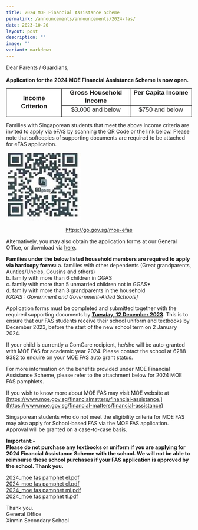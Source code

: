 ```yaml
---
title: 2024 MOE Financial Assistance Scheme
permalink: /announcements/announcements/2024-fas/
date: 2023-10-20
layout: post
description: ""
image: ""
variant: markdown
---
```

Dear Parents / Guardians,<br><br>
**Application for the 2024 MOE Financial Assistance Scheme is now open.**

  

<table style="margin: auto; outline: 0px; padding: 0px; clear: both; border-collapse: collapse; color: rgb(0, 0, 0); font-family: Helvetica, sans-serif; font-size: 17px; font-style: normal; font-variant-ligatures: normal; font-variant-caps: normal; font-weight: 400; letter-spacing: normal; orphans: 2; text-align: left; text-transform: none; white-space: normal; widows: 2; word-spacing: 0px; -webkit-text-stroke-width: 0px; background-color: rgb(255, 255, 255); text-decoration-thickness: initial; text-decoration-style: initial; text-decoration-color: initial; border: none;" cellpadding="0" cellspacing="0" border="1" class="MsoTableGrid ive_eobj_center"><tbody style="margin: 0px; outline: 0px; padding: 0px;"><tr style="margin: 0px; outline: 0px; padding: 0px; height: 22pt;"><td style="margin: 0px; outline: 0px; padding: 0cm 5.4pt; width: 125pt; border: 1pt solid windowtext; height: 22pt;" rowspan="2" width="167"><p style="margin: 0px 0px 0cm; outline: 0px; padding: 0px; line-height: 16.8pt; color: rgb(0, 0, 0); font-family: Helvetica, sans-serif; font-size: 17px; font-weight: 400; text-align: center;" align="center" class="MsoNormal"><b style="margin: 0px; outline: 0px; padding: 0px;"><span style="margin: 0px; outline: 0px; padding: 0px; font-family: Arial, sans-serif; color: rgb(30, 29, 29);" lang="EN-SG">Income Criterion</span></b></p></td><td style="margin: 0px; outline: 0px; padding: 0cm 5.4pt; width: 158.5pt; border-top: 1pt solid windowtext; border-right: 1pt solid windowtext; border-bottom: 1pt solid windowtext; border-image: initial; border-left: none; height: 22pt;" valign="top" width="211"><p style="margin: 0px 0px 0cm; outline: 0px; padding: 0px; line-height: 16.8pt; color: rgb(0, 0, 0); font-family: Helvetica, sans-serif; font-size: 17px; font-weight: 400; text-align: center;" align="center" class="MsoNormal"><b style="margin: 0px; outline: 0px; padding: 0px;"><span style="margin: 0px; outline: 0px; padding: 0px; font-family: Arial, sans-serif; color: rgb(30, 29, 29);" lang="EN-SG">Gross Household Income</span></b></p></td><td style="margin: 0px; outline: 0px; padding: 0cm 5.4pt; width: 148.25pt; border-top: 1pt solid windowtext; border-right: 1pt solid windowtext; border-bottom: 1pt solid windowtext; border-image: initial; border-left: none; height: 22pt;" valign="top" width="198"><p style="margin: 0px 0px 0cm; outline: 0px; padding: 0px; line-height: 16.8pt; color: rgb(0, 0, 0); font-family: Helvetica, sans-serif; font-size: 17px; font-weight: 400; text-align: center;" align="center" class="MsoNormal"><b style="margin: 0px; outline: 0px; padding: 0px;"><span style="margin: 0px; outline: 0px; padding: 0px; font-family: Arial, sans-serif; color: rgb(30, 29, 29);" lang="EN-SG">Per Capita Income</span></b></p></td></tr><tr style="margin: 0px; outline: 0px; padding: 0px; height: 22pt;"><td style="margin: 0px; outline: 0px; padding: 0cm 5.4pt; width: 158.5pt; border-top: none; border-left: none; border-bottom: 1pt solid windowtext; border-right: 1pt solid windowtext; height: 22pt;" valign="top" width="211"><p style="margin: 0px 0px 0cm; outline: 0px; padding: 0px; line-height: 16.8pt; color: rgb(0, 0, 0); font-family: Helvetica, sans-serif; font-size: 17px; font-weight: 400; text-align: center;" align="center" class="MsoNormal"><span style="margin: 0px; outline: 0px; padding: 0px; font-family: Arial, sans-serif; color: rgb(30, 29, 29);" lang="EN-SG">$3,000 and below</span></p></td><td style="margin: 0px; outline: 0px; padding: 0cm 5.4pt; width: 148.25pt; border-top: none; border-left: none; border-bottom: 1pt solid windowtext; border-right: 1pt solid windowtext; height: 22pt;" valign="top" width="198"><p style="margin: 0px 0px 0cm; outline: 0px; padding: 0px; line-height: 16.8pt; color: rgb(0, 0, 0); font-family: Helvetica, sans-serif; font-size: 17px; font-weight: 400; text-align: center;" align="center" class="MsoNormal"><span style="margin: 0px; outline: 0px; padding: 0px; font-family: Arial, sans-serif; color: rgb(30, 29, 29);" lang="EN-SG">$750 and below</span></p></td></tr></tbody></table>

Families with Singaporean students that meet the above income criteria are invited to apply via eFAS by scanning the QR Code or the link below. Please note that softcopies of supporting documents are required to be attached for eFAS application.

<style>  
img {  
  display: block;  
  margin-left: auto;  
  margin-right: auto;  
}  
</style>  
<img src="/images/Picture1.jpeg" alt="2023 Financial Assistance Scheme (With Revised Income Criteria)" style="width:40%;">  
  
<p style="text-align:center;"><a href="https://go.gov.sg/moe-efas">https://go.gov.sg/moe-efas</a></p>

Alternatively, you may also obtain the application forms at our General Office, or download via [here](/files/MOE%20FAS/2024/2024%20moe%20fas%20application%20form.pdf).


**Families under the below listed household members are required to apply via hardcopy forms:**
a. families with other dependents (Great grandparents, Aunties/Uncles, Cousins and others)<br>
b. family with more than 6 children in GGAS<br>
c. family with more than 5 unmarried children not in GGAS*<br>
d. family with more than 3 grandparents in the household<br>
*[GGAS : Government and Government-Aided Schools]*


Application forms must be completed and submitted together with the required supporting documents by **<u>Tuesday, 12 December 2023</u>**. This is to ensure that our FAS students receive their school uniform and textbooks by December 2023, before the start of the new school term on 2 January 2024.

If your child is currently a ComCare recipient, he/she will be auto-granted with MOE FAS for academic year 2024. Please contact the school at 6288 9382 to enquire on your MOE FAS auto grant status.

For more information on the benefits provided under MOE Financial Assistance Scheme, please refer to the attachment below for 2024 MOE FAS pamphlets.

If you wish to know more about MOE FAS may visit MOE website at [https://www.moe.gov.sg/financialmatters/financial-assistance.](https://www.moe.gov.sg/financial-matters/financial-assistance)



Singaporean students who do not meet the eligibility criteria for MOE FAS may also apply for School-based FAS via the MOE FAS application. Approval will be granted on a case-to-case basis.

**Important:-<br>
Please do not purchase any textbooks or uniform if you are applying for 2024 Financial Assistance Scheme with the school. We will not be able to reimburse these school purchases if your FAS application is approved by the school. Thank you.**

[2024_moe fas pamphet el.pdf](/files/MOE%20FAS/2024/2024_moe%20fas%20pamphet%20el.pdf)<br>
[2024_moe fas pamphet cl.pdf](/files/MOE%20FAS/2024/2024_moe%20fas%20pamphet%20cl.pdf)<br>
[2024_moe fas pamphet ml.pdf](/files/MOE%20FAS/2024/2024_moe%20fas%20pamphet%20ml.pdf)<br>
[2024_moe fas pamphet tl.pdf](/files/MOE%20FAS/2024/2024_moe%20fas%20pamphet%20tl.pdf)

Thank you. <br>
General Office<br>
Xinmin Secondary School